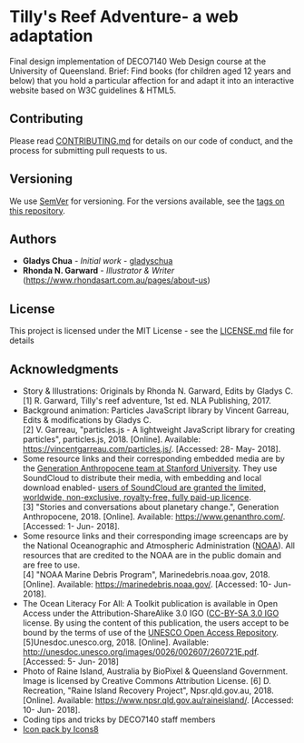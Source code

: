 # Tilly's Reef Adventure- a web adaptation

Final design implementation of DECO7140 Web Design course at the University of Queensland.
Brief: Find books (for children aged 12 years and below) that you hold a particular affection for and adapt it into an interactive website based on W3C guidelines & HTML5.

## Contributing

Please read [CONTRIBUTING.md](https://gist.github.com/PurpleBooth/b24679402957c63ec426) for details on our code of conduct, and the process for submitting pull requests to us.

## Versioning

We use [SemVer](http://semver.org/) for versioning. For the versions available, see the [tags on this repository](https://github.com/your/project/tags). 

## Authors

* **Gladys Chua** - *Initial work* - [gladyschua](https://github.com/gladyschua)
* **Rhonda N. Garward** - *Illustrator & Writer* (https://www.rhondasart.com.au/pages/about-us)

## License

This project is licensed under the MIT License - see the [LICENSE.md](LICENSE.md) file for details

## Acknowledgments

* Story & Illustrations: Originals by Rhonda N. Garward, Edits by Gladys C. <br>
  [1] R. Garward, Tilly's reef adventure, 1st ed. NLA Publishing, 2017.</li>
* Background animation: Particles JavaScript library by Vincent Garreau, Edits & modifications by Gladys C. <br>
  [2] V. Garreau, "particles.js - A lightweight JavaScript library for creating particles", particles.js, 2018. [Online]. Available: https://vincentgarreau.com/particles.js/. [Accessed: 28- May- 2018].
* Some resource links and their corresponding embedded media are by the <a href="https://www.genanthro.com/">Generation Anthropocene team at Stanford University</a>. They use SoundCloud to distribute their media, with embedding and local download enabled- <a href="https://soundcloud.com/terms-of-use#grant-of-license">users of SoundCloud are granted the limited, worldwide, non-exclusive, royalty-free, fully paid-up licence</a>.<br>
  [3] "Stories and conversations about planetary change.", Generation Anthropocene, 2018. [Online]. Available: https://www.genanthro.com/. [Accessed: 1- Jun- 2018].
* Some resource links and their corresponding image screencaps are by the National Oceanographic and Atmospheric Administration (<a href="https://marinedebris.noaa.gov/multimedia">NOAA</a>). All resources that are credited to the NOAA are in the public domain and are free to use.<br>
  [4] "NOAA Marine Debris Program", Marinedebris.noaa.gov, 2018. [Online]. Available: https://marinedebris.noaa.gov/. [Accessed: 10- Jun- 2018].
* The <a hre="http://unesdoc.unesco.org/images/0026/002607/260721E.pdf">Ocean Literacy For All: A Toolkit</a> publication is available in Open Access under the Attribution-ShareAlike 3.0 IGO (<a href="http://creativecommons.org/licenses/by-sa/3.0/igo/">CC-BY-SA 3.0 IGO</a> license. By using the content of this publication, the users accept to be bound by the terms of use of the <a href="http://www.unesco.org/open-access/terms-use-ccbysa-en">UNESCO Open Access Repository</a>.<br>
  [5]Unesdoc.unesco.org, 2018. [Online]. Available: http://unesdoc.unesco.org/images/0026/002607/260721E.pdf. [Accessed: 5- Jun- 2018]
* Photo of Raine Island, Australia by BioPixel & Queensland Government. Image is licensed by Creative Commons Attribution License.
  [6] D. Recreation, "Raine Island Recovery Project", Npsr.qld.gov.au, 2018. [Online]. Available: https://www.npsr.qld.gov.au/raineisland/. [Accessed: 10- Jun- 2018].
* Coding tips and tricks by DECO7140 staff members
* <a href="https://icons8.com">Icon pack by Icons8</a>